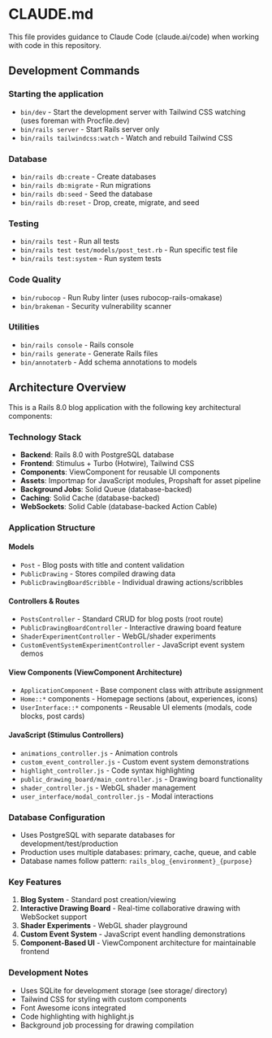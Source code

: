 # CLAUDE.md

This file provides guidance to Claude Code (claude.ai/code) when working with code in this repository.

## Development Commands

### Starting the application
- `bin/dev` - Start the development server with Tailwind CSS watching (uses foreman with Procfile.dev)
- `bin/rails server` - Start Rails server only
- `bin/rails tailwindcss:watch` - Watch and rebuild Tailwind CSS

### Database
- `bin/rails db:create` - Create databases
- `bin/rails db:migrate` - Run migrations  
- `bin/rails db:seed` - Seed the database
- `bin/rails db:reset` - Drop, create, migrate, and seed

### Testing
- `bin/rails test` - Run all tests
- `bin/rails test test/models/post_test.rb` - Run specific test file
- `bin/rails test:system` - Run system tests

### Code Quality
- `bin/rubocop` - Run Ruby linter (uses rubocop-rails-omakase)
- `bin/brakeman` - Security vulnerability scanner

### Utilities
- `bin/rails console` - Rails console
- `bin/rails generate` - Generate Rails files
- `bin/annotaterb` - Add schema annotations to models

## Architecture Overview

This is a Rails 8.0 blog application with the following key architectural components:

### Technology Stack
- **Backend**: Rails 8.0 with PostgreSQL database
- **Frontend**: Stimulus + Turbo (Hotwire), Tailwind CSS
- **Components**: ViewComponent for reusable UI components
- **Assets**: Importmap for JavaScript modules, Propshaft for asset pipeline
- **Background Jobs**: Solid Queue (database-backed)
- **Caching**: Solid Cache (database-backed)
- **WebSockets**: Solid Cable (database-backed Action Cable)

### Application Structure

#### Models
- `Post` - Blog posts with title and content validation
- `PublicDrawing` - Stores compiled drawing data
- `PublicDrawingBoardScribble` - Individual drawing actions/scribbles

#### Controllers & Routes
- `PostsController` - Standard CRUD for blog posts (root route)
- `PublicDrawingBoardController` - Interactive drawing board feature
- `ShaderExperimentController` - WebGL/shader experiments
- `CustomEventSystemExperimentController` - JavaScript event system demos

#### View Components (ViewComponent Architecture)
- `ApplicationComponent` - Base component class with attribute assignment
- `Home::*` components - Homepage sections (about, experiences, icons)
- `UserInterface::*` components - Reusable UI elements (modals, code blocks, post cards)

#### JavaScript (Stimulus Controllers)
- `animations_controller.js` - Animation controls
- `custom_event_controller.js` - Custom event system demonstrations
- `highlight_controller.js` - Code syntax highlighting
- `public_drawing_board/main_controller.js` - Drawing board functionality
- `shader_controller.js` - WebGL shader management
- `user_interface/modal_controller.js` - Modal interactions

### Database Configuration
- Uses PostgreSQL with separate databases for development/test/production
- Production uses multiple databases: primary, cache, queue, and cable
- Database names follow pattern: `rails_blog_{environment}_{purpose}`

### Key Features
1. **Blog System** - Standard post creation/viewing
2. **Interactive Drawing Board** - Real-time collaborative drawing with WebSocket support  
3. **Shader Experiments** - WebGL shader playground
4. **Custom Event System** - JavaScript event handling demonstrations
5. **Component-Based UI** - ViewComponent architecture for maintainable frontend

### Development Notes
- Uses SQLite for development storage (see storage/ directory)
- Tailwind CSS for styling with custom components
- Font Awesome icons integrated
- Code highlighting with highlight.js
- Background job processing for drawing compilation